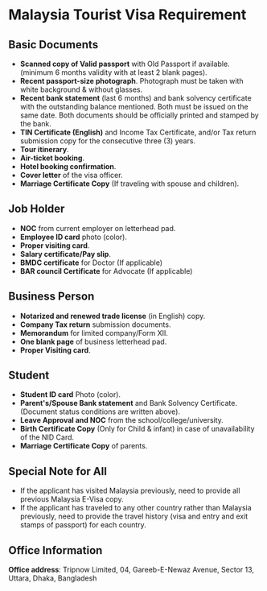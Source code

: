 # Malaysia Tourist Visa Requirement

## Basic Documents

- **Scanned copy of Valid passport** with Old Passport if available. (minimum 6 months validity with at least 2 blank pages).
- **Recent passport-size photograph**. Photograph must be taken with white background & without glasses.
- **Recent bank statement** (last 6 months) and bank solvency certificate with the outstanding balance mentioned. Both must be issued on the same date. Both documents should be officially printed and stamped by the bank.
- **TIN Certificate (English)** and Income Tax Certificate, and/or Tax return submission copy for the consecutive three (3) years.
- **Tour itinerary**.
- **Air-ticket booking**.
- **Hotel booking confirmation**.
- **Cover letter** of the visa officer.
- **Marriage Certificate Copy** (If traveling with spouse and children).

## Job Holder

- **NOC** from current employer on letterhead pad.
- **Employee ID card** photo (color).
- **Proper visiting card**.
- **Salary certificate/Pay slip**.
- **BMDC certificate** for Doctor (If applicable)
- **BAR council Certificate** for Advocate (If applicable)

## Business Person

- **Notarized and renewed trade license** (in English) copy.
- **Company Tax return** submission documents.
- **Memorandum** for limited company/Form XII.
- **One blank page** of business letterhead pad.
- **Proper Visiting card**.

## Student

- **Student ID card** Photo (color).
- **Parent's/Spouse Bank statement** and Bank Solvency Certificate. (Document status conditions are written above).
- **Leave Approval and NOC** from the school/college/university.
- **Birth Certificate Copy** (Only for Child & infant) in case of unavailability of the NID Card.
- **Marriage Certificate Copy** of parents.

## Special Note for All

- If the applicant has visited Malaysia previously, need to provide all previous Malaysia E-Visa copy.
- If the applicant has traveled to any other country rather than Malaysia previously, need to provide the travel history (visa and entry and exit stamps of passport) for each country.

## Office Information

**Office address**: Tripnow Limited, 04, Gareeb-E-Newaz Avenue, Sector 13, Uttara, Dhaka, Bangladesh